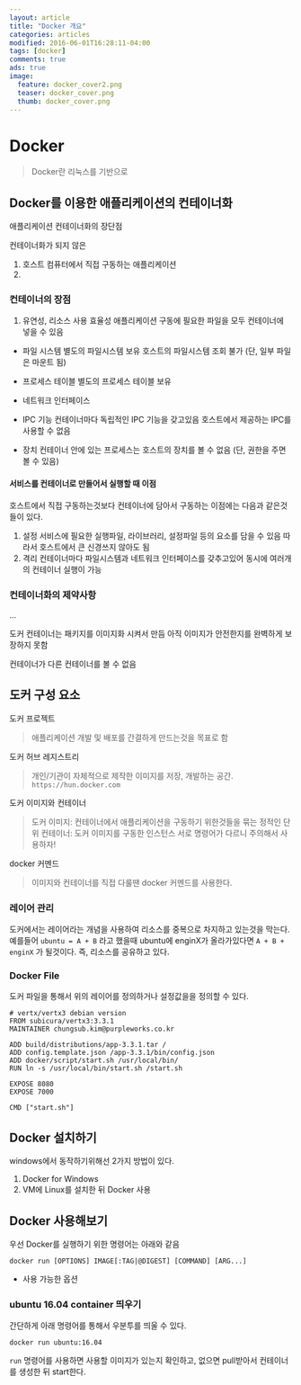 ```yaml
---
layout: article
title: "Docker 개요"
categories: articles
modified: 2016-06-01T16:28:11-04:00
tags: [docker]
comments: true
ads: true
image:
  feature: docker_cover2.png
  teaser: docker_cover.png
  thumb: docker_cover.png
---
```


# Docker

> Docker란 리눅스를 기반으로

## Docker를 이용한 애플리케이션의 컨테이너화

애플리케이션 컨테이너화의 장단점

컨테이너화가 되지 않은

1. 호스트 컴퓨터에서 직접 구동하는 애플리케이션
1. 

### 컨테이너의 장점

1. 유연성, 리소스 사용 효율성
    애플리케이션 구동에 필요한 파일을 모두 컨테이너에 넣을 수 있음

* 파일 시스템
    별도의 파일시스템 보유
    호스트의 파일시스템 조회 불가 (단, 일부 파일은 마운트 됨)
* 프로세스 테이블
    별도의 프로세스 테이블 보유

* 네트워크 인터페이스

* IPC 기능
    컨테이너마다 독립적인 IPC 기능을 갖고있음
    호스트에서 제공하는 IPC를 사용할 수 없음

* 장치
    컨테이너 안에 있는 프로세스는 호스트의 장치를 볼 수 없음 (단, 권한을 주면 볼 수 있음)

#### 서비스를 컨테이너로 만들어서 실행할 때 이점

호스트에서 직접 구동하는것보다 컨테이너에 담아서 구동하는 이점에는 다음과 같은것들이 있다.

1. 설정
    서비스에 필요한 실행파일, 라이브러리, 설정파일 등의 요소를 담을 수 있음
    따라서 호스트에서 큰 신경쓰지 않아도 됨
2. 격리
    컨테이너마다 파일시스템과 네트워크 인터페이스를 갖추고있어 동시에 여러개의 컨테이너 실행이 가능


### 컨테이너화의 제약사항

...

도커 컨테이너는 패키지를 이미지화 시켜서 만듬
아직 이미지가 안전한지를 완벽하게 보장하지 못함

컨테이너가 다른 컨테이너를 볼 수 없음

## 도커 구성 요소

도커 프로젝트
> 애플리케이션 개발 및 배포를 간결하게 만드는것을 목표로 함

도커 허브 레지스트리
> 개인/기관이 자체적으로 제작한 이미지를 저장, 개발하는 공간. `https://hun.docker.com`

도커 이미지와 컨테이너
> 도커 이미지: 컨테이너에서 애플리케이션을 구동하기 위한것들을 묶는 정적인 단위
> 컨테이너: 도커 이미지를 구동한 인스턴스
서로 명령어가 다르니 주의해서 사용하자!

docker 커멘드
> 이미지와 컨테이너를 직접 다룰땐 docker 커멘드를 사용한다. 
> 

### 레이어 관리

도커에서는 레이어라는 개념을 사용하여 리소스를 중복으로 차지하고 있는것을 막는다.
예를들어 `ubuntu = A + B` 라고 했을때 ubuntu에 enginX가 올라가있다면 `A + B + enginX` 가 될것이다. 즉, 리소스를 공유하고 있다.

### Docker File

도커 파일을 통해서 위의 레이어를 정의하거나 설정값을을 정의할 수 있다.

```
# vertx/vertx3 debian version
FROM subicura/vertx3:3.3.1
MAINTAINER chungsub.kim@purpleworks.co.kr

ADD build/distributions/app-3.3.1.tar /
ADD config.template.json /app-3.3.1/bin/config.json
ADD docker/script/start.sh /usr/local/bin/
RUN ln -s /usr/local/bin/start.sh /start.sh

EXPOSE 8080
EXPOSE 7000

CMD ["start.sh"]
```

## Docker 설치하기

windows에서 동작하기위해선 2가지 방법이 있다.

1. Docker for Windows
1. VM에 Linux를 설치한 뒤 Docker 사용

## Docker 사용해보기

우선 Docker를 실행하기 위한 명령어는 아래와 같음

```
docker run [OPTIONS] IMAGE[:TAG|@DIGEST] [COMMAND] [ARG...]
```

* 사용 가능한 옵션

### ubuntu 16.04 container 띄우기

간단하게 아래 명령어를 통해서 우분투를 띄울 수 있다.

```
docker run ubuntu:16.04
```

`run` 명령어를 사용하면 사용할 이미지가 있는지 확인하고, 없으면 pull받아서 컨테이너를 생성한 뒤 start한다.

